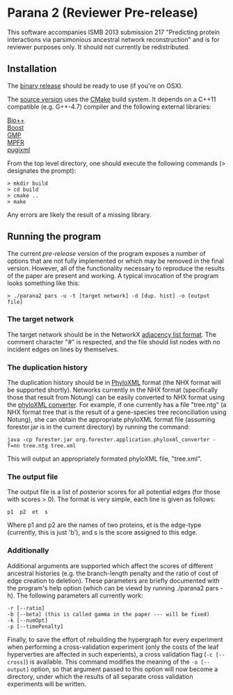 Parana 2 (Reviewer Pre-release) 
===============================

This software accompanies ISMB 2013 submission 217 "Predicting protein
interactions via parsimonious ancestral network reconstruction" and is for
reviewer purposes only.  It should not currently be redistributed.

Installation
------------

The [binary release](http://www.cs.cmu.edu/~ckingsf/software/parana2/Parana2-0.9.0-Darwin.tar.bz2) 
should be ready to use (if you're on OSX).

The [source version](http://www.cs.cmu.edu/~ckingsf/software/parana2/Parana2-0.9.0-src.tar.bz2) uses 
the [CMake](http://www.cmake.org) build system.  It depends on
a C++11 compatible (e.g. G++-4.7) compiler and the following external libraries:

[Bio++](http://biopp.univ-montp2.fr/)  
[Boost](http://www.boost.org/)  
[GMP](http://gmplib.org/)  
[MPFR](http://www.mpfr.org/)  
[pugixml](http://pugixml.org/)  

From the top level directory, one should execute the following commands 
(> designates the prompt):


    > mkdir build
    > cd build
    > cmake ..
    > make


Any errors are likely the result of a missing library.

Running the program
-------------------

The current _pre-release_ version of the program exposes a number of options that 
are not fully implemented or which may be removed in the final version.  However, all
of the functionality necessary to reproduce the results of the paper are present and
working.  A typical invocation of the program looks something like this:

    > ./parana2 pars -u -t [target network] -d [dup. hist] -o [output file]

### The target network

The target network should be in the NetworkX [adjacency list format](http://networkx.lanl.gov/reference/readwrite.adjlist.html).  The comment character "#" is respected, and the file should list nodes with no incident edges on
lines by themselves.

### The duplication history

The duplication history should be in [PhyloXML](http://www.phyloxml.org/) format (the NHX format will be supported shortly).
Networks currently in the NHX format (specifically those that result from Notung) can be easily converted
to NHX format using the [phyloXML converter](https://sites.google.com/site/cmzmasek/home/software/forester/phyloxml-converter).  For example, if one currently has a file "tree.ntg" (a NHX format tree that is the result of
a gene-species tree reconciliation using Notung), she can obtain the appropriate phyloXML format file
(assuming forester.jar is in the current directory) by running the command:

    java -cp forester.jar org.forester.application.phyloxml_converter -f=nn tree.ntg tree.xml

This will output an appropriately formated phyloXML file, "tree.xml".

### The output file

The output file is a list of posterior scores for all potential edges (for those with scores > 0).
The format is very simple, each line is given as follows:

	p1	p2	et	s

Where p1 and p2 are the names of two proteins, et is the edge-type (currently, this is just 'b'), and
s is the score assigned to this edge.

### Additionally

Additional arguments are supported which affect the scores of different ancestral histories (e.g.
the branch-length penalty and the ratio of cost of edge creation to deletion).  These parameters 
are briefly documented with the program's help option (which can be viewd by running ./parana2 pars -h).
The following parameters all currently work:

    -r [--ratio]
    -b [--beta] (this is called gamma in the paper --- will be fixed)
    -k [--numOpt]
    -p [--timePenalty]

Finally, to save the effort of rebuilding the hypergraph for every experiment when performing
a cross-validation experiment (only the costs of the leaf hyperverties are affected in such
experients), a cross validation flag (`-c [--cross]`) is available.  This command modifies the
meaning of the `-o [--output]` option, so that argument passed to this option will now become
a directory, under which the results of all separate cross validation experiments will be written.